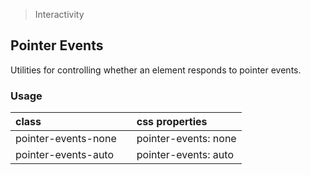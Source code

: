 > Interactivity

## Pointer Events

Utilities for controlling whether an element responds to pointer events.

### Usage

| class |  | css properties |
|:--|:--|:--|
| pointer-events-none |  | pointer-events: none |
| pointer-events-auto |  | pointer-events: auto |


